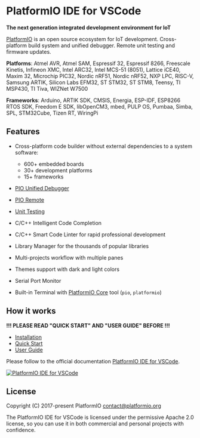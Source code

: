 # PlatformIO IDE for VSCode

**The next generation integrated development environment for IoT**

[PlatformIO](https://platformio.org) is an open source ecosystem for IoT development.
Cross-platform build system and unified debugger. Remote unit testing and firmware updates.

**Platforms**: Atmel AVR, Atmel SAM, Espressif 32, Espressif 8266, Freescale Kinetis, Infineon XMC, Intel ARC32, Intel MCS-51 (8051), Lattice iCE40, Maxim 32, Microchip PIC32, Nordic nRF51, Nordic nRF52, NXP LPC, RISC-V, Samsung ARTIK, Silicon Labs EFM32, ST STM32, ST STM8, Teensy, TI MSP430, TI Tiva, WIZNet W7500

**Frameworks**: Arduino, ARTIK SDK, CMSIS, Energia, ESP-IDF, ESP8266 RTOS SDK, Freedom E SDK, libOpenCM3, mbed, PULP OS, Pumbaa, Simba, SPL, STM32Cube, Tizen RT, WiringPi

## Features

* Cross-platform code builder without external dependencies to a system software:

    - 600+ embedded boards
    - 30+ development platforms
    - 15+ frameworks

* [PIO Unified Debugger](http://docs.platformio.org/page/plus/debugging.html)
* [PIO Remote](http://docs.platformio.org/page/plus/pio-remote.html)
* [Unit Testing](http://docs.platformio.org/page/plus/unit-testing.html)
* C/C++ Intelligent Code Completion
* C/C++ Smart Code Linter for rapid professional development
* Library Manager for the thousands of popular libraries
* Multi-projects workflow with multiple panes
* Themes support with dark and light colors
* Serial Port Monitor
* Built-in Terminal with [PlatformIO Core](http://docs.platformio.org/page/core.html) tool (``pio``, ``platformio``)

## How it works

**!!! PLEASE READ "QUICK START" AND "USER GUIDE" BEFORE !!!**

* [Installation](http://docs.platformio.org/page/ide/vscode.html)
* [Quick Start](http://docs.platformio.org/page/ide/vscode.html#quick-start)
* [User Guide](http://docs.platformio.org/page/ide/vscode.html#user-guide)

Please follow to the official documentation [PlatformIO IDE for VSCode](http://docs.platformio.org/page/ide/vscode.html).

[![PlatformIO IDE for VSCode](https://docs.platformio.org/en/latest/_images/platformio-ide-vscode.png)](http://docs.platformio.org/page/ide/vscode.html)

## License

Copyright (C) 2017-present PlatformIO <contact@platformio.org>

The PlatformIO IDE for VSCode is licensed under the permissive Apache 2.0 license,
so you can use it in both commercial and personal projects with confidence.
